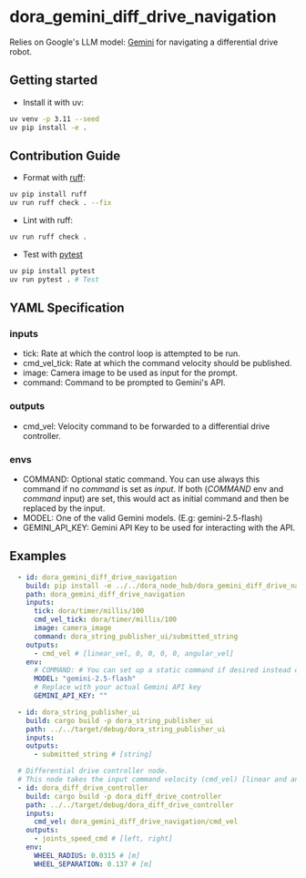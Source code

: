 # dora_gemini_diff_drive_navigation

Relies on Google's LLM model: [Gemini](https://gemini.google.com/) for navigating a differential drive robot.

## Getting started

- Install it with uv:

```bash
uv venv -p 3.11 --seed
uv pip install -e .
```

## Contribution Guide

- Format with [ruff](https://docs.astral.sh/ruff/):

```bash
uv pip install ruff
uv run ruff check . --fix
```

- Lint with ruff:

```bash
uv run ruff check .
```

- Test with [pytest](https://github.com/pytest-dev/pytest)

```bash
uv pip install pytest
uv run pytest . # Test
```

## YAML Specification

### inputs
  - tick: Rate at which the control loop is attempted to be run.
  - cmd_vel_tick: Rate at which the command velocity should be published.
  - image: Camera image to be used as input for the prompt.
  - command: Command to be prompted to Gemini's API.

### outputs
  - cmd_vel: Velocity command to be forwarded to a differential drive controller.

### envs
  - COMMAND: Optional static command. You can use always this command if no *command* is set as *input*. If both (*COMMAND* env and *command* input) are set, this would act as initial command and then be replaced by the input.
  - MODEL: One of the valid Gemini models. (E.g: gemini-2.5-flash)
  - GEMINI_API_KEY: Gemini API Key to be used for interacting with the API.

## Examples

```yml
  - id: dora_gemini_diff_drive_navigation
    build: pip install -e ../../dora_node_hub/dora_gemini_diff_drive_navigation
    path: dora_gemini_diff_drive_navigation
    inputs:
      tick: dora/timer/millis/100
      cmd_vel_tick: dora/timer/millis/100
      image: camera_image
      command: dora_string_publisher_ui/submitted_string
    outputs:
      - cmd_vel # [linear_vel, 0, 0, 0, 0, angular_vel]
    env:
      # COMMAND: # You can set up a static command if desired instead of passing the command as an input.
      MODEL: "gemini-2.5-flash"
      # Replace with your actual Gemini API key
      GEMINI_API_KEY: ""

  - id: dora_string_publisher_ui
    build: cargo build -p dora_string_publisher_ui
    path: ../../target/debug/dora_string_publisher_ui
    inputs:
    outputs:
      - submitted_string # [string]

  # Differential drive controller node.
  # This node takes the input command velocity (cmd_vel) [linear and angular velocity] and converts it to joint speed commands [rad/s] for the left and right wheels.
  - id: dora_diff_drive_controller
    build: cargo build -p dora_diff_drive_controller
    path: ../../target/debug/dora_diff_drive_controller
    inputs:
      cmd_vel: dora_gemini_diff_drive_navigation/cmd_vel
    outputs:
      - joints_speed_cmd # [left, right]
    env:
      WHEEL_RADIUS: 0.0315 # [m]
      WHEEL_SEPARATION: 0.137 # [m]
```
